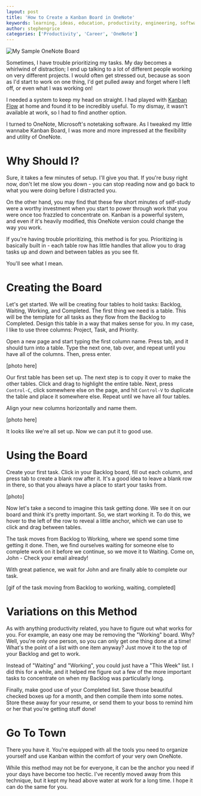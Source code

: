 ```yaml
---
layout: post
title: 'How to Create a Kanban Board in OneNote'
keywords: learning, ideas, education, productivity, engineering, software engineering, time management, kanban
author: stephengrice
categories: ['Productivity', 'Career', 'OneNote']
---
```


![My Sample OneNote Board](/blog/assets/img/articles/onenote-board.jpg)

Sometimes, I have trouble prioritizing my tasks. My day becomes a whirlwind of distraction; I end up talking to a lot of different people working on very different projects. I would often get stressed out, because as soon as I'd start to work on one thing, I'd get pulled away and forget where I left off, or even what I was working on!

I needed a system to keep my head on straight. I had played with [Kanban Flow](https://kanbanflow.com/) at home and found it to be incredibly useful. To my dismay, it wasn't available at work, so I had to find another option.

I turned to OneNote, Microsoft's notetaking software. As I tweaked my little wannabe Kanban Board, I was more and more impressed at the flexibility and utility of OneNote.

# Why Should I?

Sure, it takes a few minutes of setup. I'll give you that. If you're busy right now, don't let me slow you down - you can stop reading now and go back to what you were doing before I distracted you.

On the other hand, you may find that these few short minutes of self-study were a worthy investment when you start to power through work that you were once too frazzled to concentrate on. Kanban is a powerful system, and even if it's heavily modified, this OneNote version could change the way you work.

If you're having trouble prioritizing, this method is for you. Prioritizing is basically built in - each table row has little handles that allow you to drag tasks up and down and between tables as you see fit.

You'll see what I mean.

# Creating the Board

Let's get started. We will be creating four tables to hold tasks: Backlog, Waiting, Working, and Completed. The first thing we need is a table. This will be the template for all tasks as they flow from the Backlog to Completed. Design this table in a way that makes sense for you. In my case, I like to use three columns: Project, Task, and Priority.

Open a new page and start typing the first column name. Press tab, and it should turn into a table. Type the next one, tab over, and repeat until you have all of the columns. Then, press enter.

[photo here]

Our first table has been set up. The next step is to copy it over to make the other tables. Click and drag to highlight the entire table. Next, press `Control-C`, click somewhere else on the page, and hit `Control-V` to duplicate the table and place it somewhere else. Repeat until we have all four tables.

Align your new columns horizontally and name them.

[photo here]

It looks like we're all set up. Now we can put it to good use.

# Using the Board

Create your first task. Click in your Backlog board, fill out each column, and press tab to create a blank row after it. It's a good idea to leave a blank row in there, so that you always have a place to start your tasks from.

[photo]

Now let's take a second to imagine this task getting done. We see it on our board and think it's pretty important. So, we start working it. To do this, we hover to the left of the row to reveal a little anchor, which we can use to click and drag between tables.

The task moves from Backlog to Working, where we spend some time getting it done. Then, we find ourselves waiting for someone else to complete work on it before we continue, so we move it to Waiting. Come on, John - Check your email already!

With great patience, we wait for John and are finally able to complete our task.

[gif of the task moving from Backlog to working, waiting, completed]

# Variations on this Method

As with anything productivity related, you have to figure out what works for you. For example, an easy one may be removing the "Working" board. Why? Well, you're only one person, so you can only get one thing done at a time! What's the point of a list with one item anyway? Just move it to the top of your Backlog and get to work.

Instead of "Waiting" and "Working", you could just have a "This Week" list. I did this for a while, and it helped me figure out a few of the more important tasks to concentrate on when my Backlog was particularly long.

Finally, make good use of your Completed list. Save those beautiful checked boxes up for a month, and then compile them into some notes. Store these away for your resume, or send them to your boss to remind him or her that you're getting stuff done!

# Go To Town

There you have it. You're equipped with all the tools you need to organize yourself and use Kanban within the comfort of your very own OneNote.

While this method may not be for everyone, it can be the anchor you need if your days have become too hectic. I've recently moved away from this technique, but it kept my head above water at work for a long time. I hope it can do the same for you.
